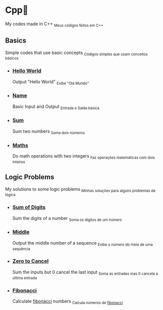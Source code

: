# **Cpp🤠**
My codes made in C++
<sub>Meus códigos feitos em C++</sub>

## Basics
Simple codes that use basic concepts
<sub>Códigos simples que usam conceitos básicos</sub>

- ### [Hello World](Basics/HelloWorld.cpp)
  Output "Hello World"
  <sub>Exibe "Olá Mundo"</sub>
- ### [Name](Basics/Name.cpp)
  Basic Input and Output
  <sub>Entrada e Saída básica</sub>
- ### [Sum](Basics/Sum.cpp)
  Sum two numbers
  <sub>Soma dois números</sub>
- ### [Maths](Basics/Maths.cpp)
  Do math operations with two integers
  <sub>Faz operações matemáticas com dois inteiros</sub>

## Logic Problems
My solutions to some logic problems
<sub>Minhas soluções para alguns problemas de lógica</sub>

- ### [Sum of Digits](LogicProblems/Digits.cpp)
  Sum the digits of a number
  <sub>Soma os dígitos de um número</sub>
- ### [Middle](LogicProblems/Middle.cpp)
  Output the middle number of a sequence
  <sub>Exibe o número do meio de uma sequência</sub>
- ### [Zero to Cancel](LogicProblems/Zero.cpp)
  Sum the inputs but 0 cancel the last input
  <sub>Soma as entradas mas 0 cancela a última entrada</sub>
- ### [Fibonacci](LogicProblems/Fibonacci.cpp)
  Calculate [fibonacci](https://en.wikipedia.org/wiki/Fibonacci_sequence) numbers
  <sub>Calcula números de [fibonacci](https://pt.wikipedia.org/wiki/Sequ%C3%AAncia_de_Fibonacci)</sub>

<!--Tutorial de formatação do README
Formatação:
  Títulos(# texto) quanto mais # menor a prioridade do título
  Negrito(**texto**)
  Itálico(*texto*)
  Negrito+Itálico(***texto***)
  Tachado(~~texto~~)
  Subscrito(<sub>texto</sub>)
  Sobrescrito(<sup>texto</sup>)
Citação:
  > texto
Código:
  'código de uma linha'
  '''
  codigo
  de varias
  linhas
  '''
Link:
  [texto clicável](link que ele leva) Link pode ser o endereço de algum arquivo
  ![nome de imagem](link de uma imagem) Mostrar imagens
Listas:
  - texto
    1. texto (Essa lista está dentro da anterior)
  Lista de tarefas:
  - [x] texto
  - [ ] texto
Menções:
  @Nick
Emojis:
  :codigodoemoji
  Link dos códigos https://github.com/ikatyang/emoji-cheat-sheet/blob/master/README.md
Rodapé:
  [^1] Cria link para uma linha no rodapé
  No rodapé:
    [^1]: texto que o link leva
Alertas:
  > [!NOTE]
  > Texto em nota
  > [!IMPORTANT]
  > Texto importante
  > [!WARNING]
  > Texto de aviso
-->
